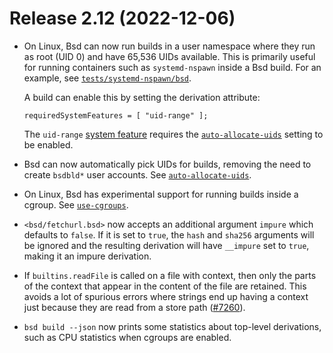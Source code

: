 # Release 2.12 (2022-12-06)

* On Linux, Bsd can now run builds in a user namespace where they run
  as root (UID 0) and have 65,536 UIDs available.
  This is primarily useful for running containers such as `systemd-nspawn`
  inside a Bsd build. For an example, see [`tests/systemd-nspawn/bsd`][nspawn].

  [nspawn]: https://github.com/BasedLinux/bsd/blob/67bcb99700a0da1395fa063d7c6586740b304598/tests/systemd-nspawn.bsd.

  A build can enable this by setting the derivation attribute:

  ```
  requiredSystemFeatures = [ "uid-range" ];
  ```

  The `uid-range` [system feature] requires the [`auto-allocate-uids`]
  setting to be enabled.

  [system feature]: ../command-ref/conf-file.md#conf-system-features

* Bsd can now automatically pick UIDs for builds, removing the need to
  create `bsdbld*` user accounts. See [`auto-allocate-uids`].

  [`auto-allocate-uids`]: ../command-ref/conf-file.md#conf-auto-allocate-uids

* On Linux, Bsd has experimental support for running builds inside a
  cgroup. See
  [`use-cgroups`](../command-ref/conf-file.md#conf-use-cgroups).

* `<bsd/fetchurl.bsd>` now accepts an additional argument `impure` which
  defaults to `false`.  If it is set to `true`, the `hash` and `sha256`
  arguments will be ignored and the resulting derivation will have
  `__impure` set to `true`, making it an impure derivation.

* If `builtins.readFile` is called on a file with context, then only
  the parts of the context that appear in the content of the file are
  retained.  This avoids a lot of spurious errors where strings end up
  having a context just because they are read from a store path
  ([#7260](https://github.com/BasedLinux/bsd/pull/7260)).

* `bsd build --json` now prints some statistics about top-level
  derivations, such as CPU statistics when cgroups are enabled.

